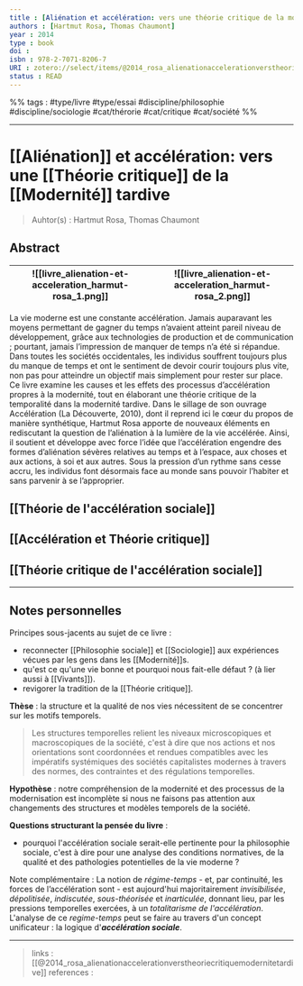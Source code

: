 ```yaml
---
title : [Aliénation et accélération: vers une théorie critique de la modernité tardive]
authors : [Hartmut Rosa, Thomas Chaumont]
year : 2014
type : book
doi : 
isbn : 978-2-7071-8206-7
URI : zotero://select/items/@2014_rosa_alienationaccelerationverstheoriecritiquemodernitetardive
status : READ
---
```


%% tags : #type/livre #type/essai #discipline/philosophie #discipline/sociologie  #cat/thérorie #cat/critique #cat/société %% 

---

[[Aliénation]] et accélération: vers une [[Théorie critique]] de la [[Modernité]] tardive
===
> Auhtor(s) : Hartmut Rosa, Thomas Chaumont

## Abstract
|![[livre_alienation-et-acceleration_harmut-rosa_1.png]] | ![[livre_alienation-et-acceleration_harmut-rosa_2.png]]    |
| --- | --- |

La vie moderne est une constante accélération. Jamais auparavant les moyens permettant de gagner du temps n’avaient atteint pareil niveau de développement, grâce aux technologies de production et de communication ; pourtant, jamais l’impression de manquer de temps n’a été si répandue. Dans toutes les sociétés occidentales, les individus souffrent toujours plus du manque de temps et ont le sentiment de devoir courir toujours plus vite, non pas pour atteindre un objectif mais simplement pour rester sur place. Ce livre examine les causes et les effets des processus d’accélération propres à la modernité, tout en élaborant une théorie critique de la temporalité dans la modernité tardive.
Dans le sillage de son ouvrage Accélération (La Découverte, 2010), dont il reprend ici le cœur du propos de manière synthétique, Hartmut Rosa apporte de nouveaux éléments en rediscutant la question de l’aliénation à la lumière de la vie accélérée. Ainsi, il soutient et développe avec force l’idée que l’accélération engendre des formes d’aliénation sévères relatives au temps et à l’espace, aux choses et aux actions, à soi et aux autres. Sous la pression d’un rythme sans cesse accru, les individus font désormais face au monde sans pouvoir l’habiter et sans parvenir à se l’approprier.

## [[Théorie de l'accélération sociale]]

## [[Accélération et Théorie critique]] 

## [[Théorie critique de l'accélération sociale]]

---

## Notes personnelles
Principes sous-jacents au sujet de ce livre :
- reconnecter [[Philosophie sociale]] et [[Sociologie]] aux expériences vécues par les gens dans les [[Modernité]]s.
- qu'est ce qu'une vie bonne et pourquoi nous fait-elle défaut ? (à lier aussi à [[Vivants]]).
- revigorer la tradition de la [[Théorie critique]].

**Thèse** : la structure et la qualité de nos vies nécessitent de se concentrer sur les motifs temporels. 

>Les structures temporelles relient les niveaux microscopiques et macroscopiques de la société, c'est à dire que nos actions et nos orientations sont coordonnées et rendues compatibles avec les impératifs systémiques des sociétés capitalistes modernes à travers des normes, des contraintes et des régulations temporelles.

**Hypothèse** : notre compréhension de la modernité et des processus de la modernisation est incomplète si nous ne faisons pas attention aux changements des structures et modèles temporels de la société. 
 
**Questions structurant la pensée du livre** : 
- pourquoi l'accélération sociale serait-elle pertinente pour la philosophie sociale, c'est à dire pour une analyse des conditions normatives, de la qualité et des pathologies potentielles de la vie moderne ?

Note complémentaire : La notion de *régime-temps* - et, par continuité, les forces de l’accélération sont - est aujourd'hui majoritairement *invisibilisée*, *dépolitisée*, *indiscutée*, *sous-théorisée* et *inarticulée*, donnant lieu, par les pressions temporelles exercées, à un *totalitarisme de l'accélération*. L'analyse de ce *regime-temps* peut se faire au travers d'un concept unificateur : la logique d'***accélération sociale***.

---
> links : [[@2014_rosa_alienationaccelerationverstheoriecritiquemodernitetardive]]
> references :